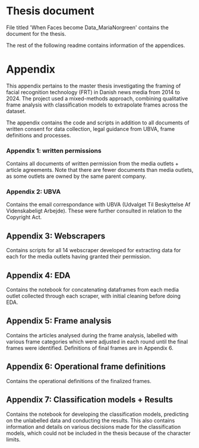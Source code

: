 # Thesis document

File titled 'When Faces become Data_MariaNorgreen' contains the document for the thesis. 

The rest of the following readme contains information of the appendices. 



# Appendix 

This appendix pertains to the master thesis investigating the framing of facial recognition technology (FRT) in Danish news media from 2014 to 2024. 
The project used a mixed-methods approach, combining qualitative frame analysis with classification models to extrapolate frames across the dataset. 

The appendix contains the code and scripts in addition to all documents of written consent for data collection, legal guidance from UBVA, frame definitions and processes. 

### Appendix 1: written permissions
Contains all documents of written permission from the media outlets + article agreements. 
Note that there are fewer documents than media outlets, as some outlets are owned by the same parent company.


### Appendix 2: UBVA
Contains the email correspondance with UBVA (Udvalget Til Beskyttelse Af Videnskabeligt Arbejde). 
These were further consulted in relation to the Copyright Act.

## Appendix 3: Webscrapers
Contains scripts for all 14 webscraper developed for extracting data for each for the media outlets having granted their permission. 

## Appendix 4: EDA
Contains the notebook for concatenating dataframes from each media outlet collected through each scraper, with initial cleaning before doing EDA.

## Appendix 5: Frame analysis
Contains the articles analysed during the frame analysis, labelled with various frame categories which were adjusted in each round until the final frames were identified. 
Definitions of final frames are in Appendix 6.

## Appendix 6: Operational frame definitions
Contains the operational definitions of the finalized frames. 

## Appendix 7: Classification models + Results
Contains the notebook for developing the classification models, predicting on the unlabelled data and conducting the results. 
This also contains information and details on various decisions made for the classification models, which could not be included in the thesis because of the character limits.




